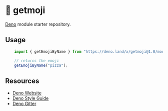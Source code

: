 # 🦕 getmoji

[Deno](https://deno.land) module starter repository.

## Usage

```typescript
    import { getEmojiByName } from "https://deno.land/x/getmoji@1.0/mod.ts";

    // returns the emoji 
    getEmojiByName("pizza");
```


## Resources

- [Deno Website](https://deno.land)
- [Deno Style Guide](https://deno.land/std/style_guide.md)
- [Deno Gitter](https://gitter.im/denolife/Lobby)